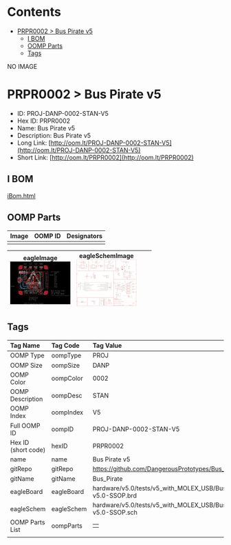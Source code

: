 



Contents
========

* [PRPR0002 > Bus Pirate v5](#prpr0002--bus-pirate-v5)
	* [I BOM](#i-bom)
	* [OOMP Parts](#oomp-parts)
	* [Tags](#tags)
  
NO IMAGE  
# PRPR0002 > Bus Pirate v5

- ID: PROJ-DANP-0002-STAN-V5
- Hex ID: PRPR0002
- Name: Bus Pirate v5
- Description: Bus Pirate v5
- Long Link: [http://oom.lt/PROJ-DANP-0002-STAN-V5](http://oom.lt/PROJ-DANP-0002-STAN-V5)
- Short Link: [http://oom.lt/PRPR0002](http://oom.lt/PRPR0002)

## I BOM
  
[iBom.html](https://htmlpreview.github.io/?https://github.com/oomlout/oomlout_OOMP_projects_V2/blob/main/PROJ/DANP/0002/STAN/V5/ibom.html)
## OOMP Parts
  

|Image|OOMP ID|Designators|
| :--- | :--- | :--- |
||||
  

|eagleImage<br>[![](https://raw.githubusercontent.com/oomlout/oomlout_OOMP_projects_V2/main/PROJ/DANP/0002/STAN/V5/eagleImage_140.png)](https://github.com/oomlout/oomlout_OOMP_projects_V2/tree/main/PROJ/DANP/0002/STAN/V5/eagleImage.png)|eagleSchemImage<br>[![](https://raw.githubusercontent.com/oomlout/oomlout_OOMP_projects_V2/main/PROJ/DANP/0002/STAN/V5/eagleSchemImage_140.png)](https://github.com/oomlout/oomlout_OOMP_projects_V2/tree/main/PROJ/DANP/0002/STAN/V5/eagleSchemImage.png)|||
| :---: | :---: | :---: | :---: |

## Tags
  

|Tag Name|Tag Code|Tag Value|
| :--- | :--- | :--- |
|OOMP Type|oompType|PROJ|
|OOMP Size|oompSize|DANP|
|OOMP Color|oompColor|0002|
|OOMP Description|oompDesc|STAN|
|OOMP Index|oompIndex|V5|
|Full OOMP ID|oompID|PROJ-DANP-0002-STAN-V5|
|Hex ID (short code)|hexID|PRPR0002|
|name|name|Bus Pirate v5|
|gitRepo|gitRepo|https://github.com/DangerousPrototypes/Bus_Pirate|
|gitName|gitName|Bus_Pirate|
|eagleBoard|eagleBoard|hardware/v5.0/tests/v5_with_MOLEX_USB/BusPirate-v5.0-SSOP.brd|
|eagleSchem|eagleSchem|hardware/v5.0/tests/v5_with_MOLEX_USB/BusPirate-v5.0-SSOP.sch|
|OOMP Parts List|oompParts|<table><tr><td></td></tr></table>|
||||
